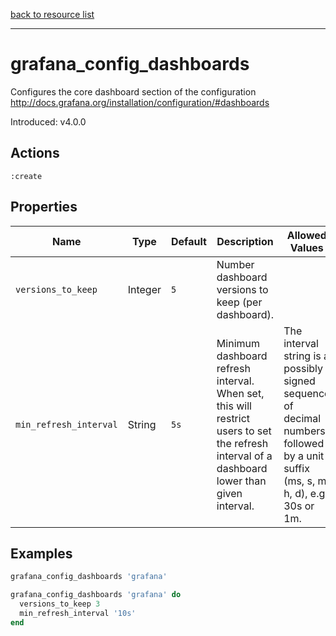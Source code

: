 [back to resource list](https://github.com/sous-chefs/grafana#resources)

---

# grafana_config_dashboards

Configures the core dashboard section of the configuration <http://docs.grafana.org/installation/configuration/#dashboards>

Introduced: v4.0.0

## Actions

`:create`

## Properties

| Name                      | Type          |  Default                    | Description                                        | Allowed Values  |
| ------------------------- | ------------- | --------------------------- | -------------------------------------------------- | --------------- |
| `versions_to_keep`        |  Integer      | `5`                         | Number dashboard versions to keep (per dashboard). | |
| `min_refresh_interval`    |  String       | `5s`                        | Minimum dashboard refresh interval. When set, this will restrict users to set the refresh interval of a dashboard lower than given interval. | The interval string is a possibly signed sequence of decimal numbers, followed by a unit suffix (ms, s, m, h, d), e.g. 30s or 1m. |

## Examples

```ruby
grafana_config_dashboards 'grafana'
```

```ruby
grafana_config_dashboards 'grafana' do
  versions_to_keep 3
  min_refresh_interval '10s'
end
```
